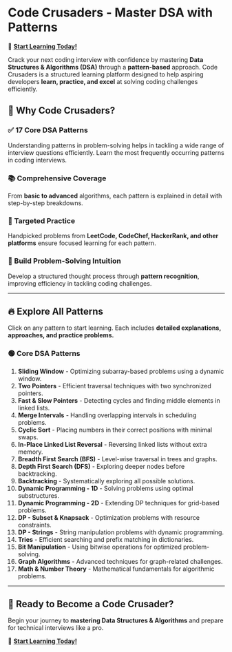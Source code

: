 # Code Crusaders - Master DSA with Patterns

🚀 **[Start Learning Today!](https://code-crusaders-dsa-patterns.vercel.app/)**

Crack your next coding interview with confidence by mastering **Data Structures & Algorithms (DSA)** through a **pattern-based** approach. Code Crusaders is a structured learning platform designed to help aspiring developers **learn, practice, and excel** at solving coding challenges efficiently.

## 🚀 Why Code Crusaders?

### ✅ 17 Core DSA Patterns
Understanding patterns in problem-solving helps in tackling a wide range of interview questions efficiently. Learn the most frequently occurring patterns in coding interviews.

### 📚 Comprehensive Coverage
From **basic to advanced** algorithms, each pattern is explained in detail with step-by-step breakdowns.

### 🎯 Targeted Practice
Handpicked problems from **LeetCode, CodeChef, HackerRank, and other platforms** ensure focused learning for each pattern.

### 🧠 Build Problem-Solving Intuition
Develop a structured thought process through **pattern recognition**, improving efficiency in tackling coding challenges.

---

## 🔥 Explore All Patterns
Click on any pattern to start learning. Each includes **detailed explanations, approaches, and practice problems.**

### 🟢 Core DSA Patterns
1. **Sliding Window** - Optimizing subarray-based problems using a dynamic window.
2. **Two Pointers** - Efficient traversal techniques with two synchronized pointers.
3. **Fast & Slow Pointers** - Detecting cycles and finding middle elements in linked lists.
4. **Merge Intervals** - Handling overlapping intervals in scheduling problems.
5. **Cyclic Sort** - Placing numbers in their correct positions with minimal swaps.
6. **In-Place Linked List Reversal** - Reversing linked lists without extra memory.
7. **Breadth First Search (BFS)** - Level-wise traversal in trees and graphs.
8. **Depth First Search (DFS)** - Exploring deeper nodes before backtracking.
9. **Backtracking** - Systematically exploring all possible solutions.
10. **Dynamic Programming - 1D** - Solving problems using optimal substructures.
11. **Dynamic Programming - 2D** - Extending DP techniques for grid-based problems.
12. **DP - Subset & Knapsack** - Optimization problems with resource constraints.
13. **DP - Strings** - String manipulation problems with dynamic programming.
14. **Tries** - Efficient searching and prefix matching in dictionaries.
15. **Bit Manipulation** - Using bitwise operations for optimized problem-solving.
16. **Graph Algorithms** - Advanced techniques for graph-related challenges.
17. **Math & Number Theory** - Mathematical fundamentals for algorithmic problems.

---

## 🎯 Ready to Become a Code Crusader?
Begin your journey to **mastering Data Structures & Algorithms** and prepare for technical interviews like a pro.

🚀 **[Start Learning Today!](https://code-crusaders-dsa-patterns.vercel.app/)**
